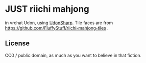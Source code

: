 # JUST riichi mahjong

in vrchat Udon, using [UdonSharp](https://github.com/Merlin-san/UdonSharp).
Tile faces are from https://github.com/FluffyStuff/riichi-mahjong-tiles .

## License

CC0 / public domain, as much as you want to believe in that fiction.
